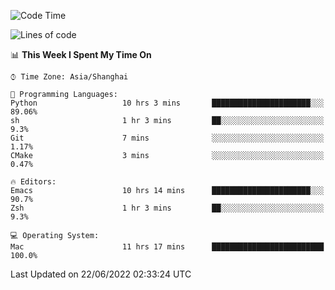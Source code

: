 <!--START_SECTION:waka-->
![Code Time](http://img.shields.io/badge/Code%20Time-739%20hrs%2031%20mins-blue)

![Lines of code](https://img.shields.io/badge/From%20Hello%20World%20I%27ve%20Written-22%20Thousand%20lines%20of%20code-blue)

📊 **This Week I Spent My Time On** 

```text
⌚︎ Time Zone: Asia/Shanghai

💬 Programming Languages: 
Python                   10 hrs 3 mins       ██████████████████████░░░   89.06% 
sh                       1 hr 3 mins         ██░░░░░░░░░░░░░░░░░░░░░░░   9.3% 
Git                      7 mins              ░░░░░░░░░░░░░░░░░░░░░░░░░   1.17% 
CMake                    3 mins              ░░░░░░░░░░░░░░░░░░░░░░░░░   0.47%

🔥 Editors: 
Emacs                    10 hrs 14 mins      ██████████████████████░░░   90.7% 
Zsh                      1 hr 3 mins         ██░░░░░░░░░░░░░░░░░░░░░░░   9.3%

💻 Operating System: 
Mac                      11 hrs 17 mins      █████████████████████████   100.0%

```


 Last Updated on 22/06/2022 02:33:24 UTC
<!--END_SECTION:waka-->
